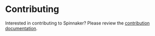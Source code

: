 # Contributing

Interested in contributing to Spinnaker? Please review the [contribution documentation](https://www.spinnaker.io/community/contributing/).